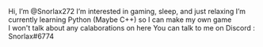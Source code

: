  Hi, I’m @Snorlax272
 I’m interested in gaming, sleep, and just relaxing
 I’m currently learning Python (Maybe C++) so I can make my own game  
 I won't talk about any calaborations on here
 You can talk to me on Discord : Snorlax#6774

<!---
Snorlax272/Snorlax272 is a ✨ special ✨ repository because its `README.md` (this file) appears on your GitHub profile.
You can click the Preview link to take a look at your changes.
--->

